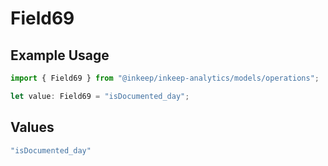 # Field69

## Example Usage

```typescript
import { Field69 } from "@inkeep/inkeep-analytics/models/operations";

let value: Field69 = "isDocumented_day";
```

## Values

```typescript
"isDocumented_day"
```